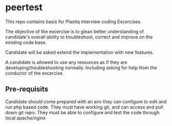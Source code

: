 # peertest
This repo contains basis for Plastiq interview coding Excercises.

The objective of the excercise is to glean better understanding of candidate's overall ability to troubleshoot, correct and improve on the existing code base.

Candidate will be asked extend the implementation with new features.

A candidate is allowed to use any resources as if they are developing/troubleshooting normally.  Including asking for help from the conductor of the excercise.

## Pre-requisits
Candidate should come prepared with an env they can configure to edit and run php based code.
They must have working git, and can access and pull down git repo.
They must be able to configure and test the code through local apache/nginx
